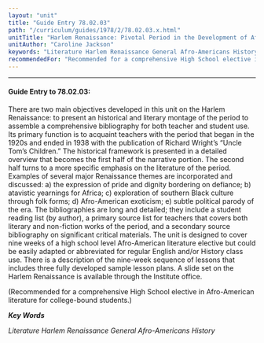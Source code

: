```yaml
---
layout: "unit"
title: "Guide Entry 78.02.03"
path: "/curriculum/guides/1978/2/78.02.03.x.html"
unitTitle: "Harlem Renaissance: Pivotal Period in the Development of Afro-American Culture"
unitAuthor: "Caroline Jackson"
keywords: "Literature Harlem Renaissance General Afro-Americans History"
recommendedFor: "Recommended for a comprehensive High School elective in Afro-American literature for college-bound students."
---
```

<body>
<hr/>
 <h4>
  Guide Entry to 78.02.03:
 </h4>
 There are two main objectives developed in this unit on the Harlem Renaissance: to present an historical and literary montage of the period to assemble a comprehensive bibliography for both teacher and student use.  Its primary function is to acquaint teachers with the period that began in the 1920s and ended in 1938 with the publication of Richard Wright’s “Uncle Tom’s Children.”  The historical framework is presented in a detailed overview that becomes the first half of the narrative portion.  The second half turns to a more specific emphasis on the literature of the period.  Examples of several major Renaissance themes are incorporated and discussed: a) the expression of pride and dignity bordering on defiance; b) atavistic yearnings for Africa; c) exploration of southern Black culture through folk forms; d) Afro-American exoticism; e) subtle political parody of the era. The bibliographies are long and detailed; they include a student reading list (by author), a primary source list for teachers that covers both literary and non-fiction works of the period, and a secondary source bibliography on significant critical materials.  The unit is designed to cover nine weeks of a high school level Afro-American literature elective but could be easily adapted or abbreviated for regular English and/or History class use.  There is a description of the nine-week sequence of lessons that includes three fully developed sample lesson plans.  A slide set on the Harlem Renaissance is available through the Institute office.
 <p>
  (Recommended for a comprehensive High School elective in Afro-American literature for college-bound students.)
 </p>
<p>
  <b>
   <i>
    Key Words
   </i>
  </b>
  <br/>
 </p>
 <p>
  <i>
   Literature Harlem Renaissance General Afro-Americans History
  </i>
 </p>

</body>